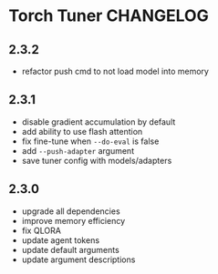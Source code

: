 # Torch Tuner CHANGELOG

## 2.3.2
- refactor push cmd to not load model into memory

## 2.3.1
- disable gradient accumulation by default
- add ability to use flash attention
- fix fine-tune when `--do-eval` is false
- add `--push-adapter` argument
- save tuner config with models/adapters

## 2.3.0
- upgrade all dependencies
- improve memory efficiency
- fix QLORA
- update agent tokens
- update default arguments
- update argument descriptions